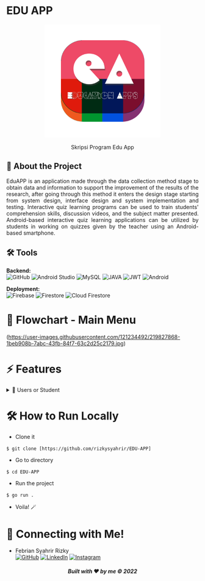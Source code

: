 # EDU APP
<div align="center">
  <a href="https://github.com/orgs/TIMESYNC-Project/repositories">
    <img src="app/src/main/res/mipmap-xxxhdpi/ic_launcher_foreground.png" width="304" height="297">
  </a>

  <p align="center">
    Skripsi Program Edu App
    <br />
  </p>
</div>

## 📑 About the Project
<p align="justify">EduAPP is an application made through the data collection method stage to obtain data and information to support the improvement of the results of the research, after going through this method it enters the design stage starting from system design, interface design and system implementation and testing.
Interactive quiz learning programs can be used to train students' comprehension skills, discussion videos, and the subject matter presented.
Android-based interactive quiz learning applications can be utilized by students in working on quizzes given by the teacher using an Android-based smartphone.</p>

## 🛠 Tools
**Backend:** <br>
![GitHub](https://img.shields.io/badge/github-%23121011.svg?style=for-the-badge&logo=github&logoColor=white)
![Android Studio](https://img.shields.io/badge/Android%20Studio-0078d7.svg?style=for-the-badge&logo=visual-studio-code&logoColor=white)
![MySQL](https://img.shields.io/badge/mysql-%2300f.svg?style=for-the-badge&logo=mysql&logoColor=white)
![JAVA](https://img.shields.io/badge/java-%2300ADD8.svg?style=for-the-badge&logo=java&logoColor=white)
![JWT](https://img.shields.io/badge/JWT-black?style=for-the-badge&logo=JSON%20web%20tokens)
![Android](https://img.shields.io/badge/Android-FF6C37?style=for-the-badge&logo=android&logoColor=white)

**Deployment:** <br>
![Firebase](https://img.shields.io/badge/Firebase-%23FF9900.svg?style=for-the-badge&logo=firebase&logoColor=white)
![Firestore](https://img.shields.io/badge/firestore-%230db7ed.svg?style=for-the-badge&logo=firestore&logoColor=white)
![Cloud Firestore](https://img.shields.io/badge/Cloud%20firestore-F38020?style=for-the-badge&logo=Cloud-firestore&logoColor=white)


# 🔗 Flowchart - Main Menu
(https://user-images.githubusercontent.com/121234492/219827868-1beb908b-7abc-43fb-84f7-63c2d25c2179.jpg)

# ⚡ Features

<details>
  <summary>👶 Users or Student</summary>
  
| Page      | Function                                |
| ----------- | --------------------------------------- |
| Login        | Login to the apps                 |
| Register        | Register a new user         |
| Forgot Password        | Change Password by Verify email                     |
| Bottom Navigation         | Navigates to the next menu or page display                    |
| Home Menu         | Shows several features                  |
| Tebak Gambar         | Guessing game features                   |
| Kuis         | Student quiz execution                    |
| Ranking         | Displays points all students/users                 |
| Materi      | Displays all learning materials             |
| Profile         | Display user profile and can edit profile                        |

</details>

# 🛠️ How to Run Locally

- Clone it

```
$ git clone [https://github.com/rizkysyahrir/EDU-APP]
```

- Go to directory

```
$ cd EDU-APP
```
- Run the project
```
$ go run .
```

- Voila! 🪄

# 🤖 Connecting with Me!

-  Febrian Syahrir Rizky <br>  [![GitHub](https://img.shields.io/badge/Febrian-%23121011.svg?style=for-the-badge&logo=github&logoColor=white)](https://github.com/rizkysyahrir)
[![LinkedIn](https://img.shields.io/badge/Febrian%20Syahrir%20Rizky-%23121011.svg?style=for-the-badge&logo=linkedin&logoColor=white)](https://www.linkedin.com/in/febrian-syahrir-rizky-9a4238166/)
[![Instagram](https://img.shields.io/badge/rizkysyahrir-%23121011.svg?style=for-the-badge&logo=instagram&logoColor=white)](https://www.instagram.com/rizkysyahrir/)

<h5>
<p align="center">Built with ❤️ by me ©️ 2022</p>
</h5>
